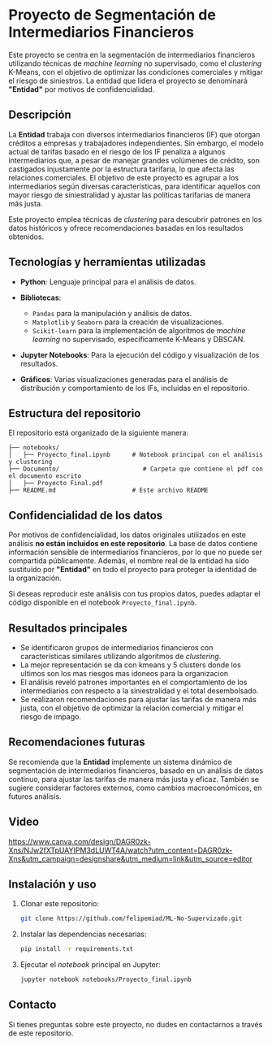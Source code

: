 # Proyecto de Segmentación de Intermediarios Financieros

Este proyecto se centra en la segmentación de intermediarios financieros utilizando técnicas de *machine learning* no supervisado, como el *clustering* K-Means, con el objetivo de optimizar las condiciones comerciales y mitigar el riesgo de siniestros. La entidad que lidera el proyecto se denominará **"Entidad"** por motivos de confidencialidad.

## Descripción

La **Entidad** trabaja con diversos intermediarios financieros (IF) que otorgan créditos a empresas y trabajadores independientes. Sin embargo, el modelo actual de tarifas basado en el riesgo de los IF penaliza a algunos intermediarios que, a pesar de manejar grandes volúmenes de crédito, son castigados injustamente por la estructura tarifaria, lo que afecta las relaciones comerciales. El objetivo de este proyecto es agrupar a los intermediarios según diversas características, para identificar aquellos con mayor riesgo de siniestralidad y ajustar las políticas tarifarias de manera más justa.

Este proyecto emplea técnicas de *clustering* para descubrir patrones en los datos históricos y ofrece recomendaciones basadas en los resultados obtenidos.

## Tecnologías y herramientas utilizadas

- **Python**: Lenguaje principal para el análisis de datos.
- **Bibliotecas**: 
  - `Pandas` para la manipulación y análisis de datos.
  - `Matplotlib` y `Seaborn` para la creación de visualizaciones.
  - `Scikit-learn` para la implementación de algoritmos de *machine learning* no supervisado, específicamente K-Means y DBSCAN.
  
- **Jupyter Notebooks**: Para la ejecución del código y visualización de los resultados.
- **Gráficos**: Varias visualizaciones generadas para el análisis de distribución y comportamiento de los IFs, incluidas en el repositorio.

## Estructura del repositorio

El repositorio está organizado de la siguiente manera:

```
├── notebooks/
│   ├── Proyecto_final.ipynb      # Notebook principal con el análisis y clustering
├── Documento/                       # Carpeta que contiene el pdf con el documento escrito
│   ├── Proyecto Final.pdf
├── README.md                     # Este archivo README
```

## Confidencialidad de los datos

Por motivos de confidencialidad, los datos originales utilizados en este análisis **no están incluidos en este repositorio**. La base de datos contiene información sensible de intermediarios financieros, por lo que no puede ser compartida públicamente. Además, el nombre real de la entidad ha sido sustituido por **"Entidad"** en todo el proyecto para proteger la identidad de la organización.

Si deseas reproducir este análisis con tus propios datos, puedes adaptar el código disponible en el notebook `Proyecto_final.ipynb`.

## Resultados principales

- Se identificaron grupos de intermediarios financieros con características similares utilizando algoritmos de *clustering*.
- La mejor representación se da con kmeans y 5 clusters donde los ultimos son los mas riesgos mas idoneos para la organizacion 
- El análisis reveló patrones importantes en el comportamiento de los intermediarios con respecto a la siniestralidad y el total desembolsado.
- Se realizaron recomendaciones para ajustar las tarifas de manera más justa, con el objetivo de optimizar la relación comercial y mitigar el riesgo de impago.

## Recomendaciones futuras

Se recomienda que la **Entidad** implemente un sistema dinámico de segmentación de intermediarios financieros, basado en un análisis de datos continuo, para ajustar las tarifas de manera más justa y eficaz. También se sugiere considerar factores externos, como cambios macroeconómicos, en futuros análisis.

## Video

https://www.canva.com/design/DAGR0zk-Xns/NJw2fXTpUAYIPM3dLUWT4A/watch?utm_content=DAGR0zk-Xns&utm_campaign=designshare&utm_medium=link&utm_source=editor

## Instalación y uso

1. Clonar este repositorio:
   ```bash
   git clone https://github.com/felipemiad/ML-No-Supervizado.git
   ```
   
2. Instalar las dependencias necesarias:
   ```bash
   pip install -r requirements.txt
   ```

3. Ejecutar el *notebook* principal en Jupyter:
   ```bash
   jupyter notebook notebooks/Proyecto_final.ipynb
   ```

## Contacto

Si tienes preguntas sobre este proyecto, no dudes en contactarnos a través de este repositorio.

